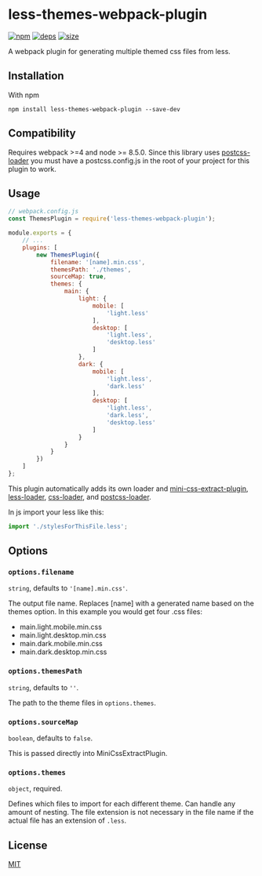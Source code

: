 # less-themes-webpack-plugin
[![npm][npm]][npm-url]
[![deps][deps]][deps-url]
[![size][size]][size-url]

A webpack plugin for generating multiple themed css files from less.

## Installation

With npm
```
npm install less-themes-webpack-plugin --save-dev
```

## Compatibility

Requires webpack >=4 and node >= 8.5.0. Since this library uses [postcss-loader](https://github.com/postcss/postcss-loader) you must have a postcss.config.js in the root of your project for this plugin to work.

## Usage

```javascript
// webpack.config.js
const ThemesPlugin = require('less-themes-webpack-plugin');

module.exports = {
    // ...
    plugins: [
		new ThemesPlugin({
			filename: '[name].min.css',
			themesPath: './themes',
			sourceMap: true,
			themes: {
				main: {
					light: {
						mobile: [
							'light.less'
						],
						desktop: [
							'light.less',
							'desktop.less'
						]
					},
					dark: {
						mobile: [
							'light.less',
							'dark.less'
						],
						desktop: [
							'light.less',
							'dark.less',
							'desktop.less'
						]
					}
				}
			}
		})
    ]
};
```

This plugin automatically adds its own loader and  [mini-css-extract-plugin](https://github.com/webpack-contrib/mini-css-extract-plugin), [less-loader](https://github.com/webpack-contrib/less-loader), [css-loader](https://github.com/webpack-contrib/css-loader), and [postcss-loader](https://github.com/postcss/postcss-loader).

In js import your less like this:
```javascript
import './stylesForThisFile.less';
```

## Options

### `options.filename`

`string`, defaults to `'[name].min.css'`.

The output file name. Replaces [name] with a generated name based on the themes option. In this example you would get four .css files:
 - main.light.mobile.min.css
 - main.light.desktop.min.css
 - main.dark.mobile.min.css
 - main.dark.desktop.min.css

### `options.themesPath`

`string`, defaults to `''`.

The path to the theme files in `options.themes`.

### `options.sourceMap`

`boolean`, defaults to `false`.

This is passed directly into MiniCssExtractPlugin.

### `options.themes`

`object`, required.

Defines which files to import for each different theme. Can handle any amount of nesting. The file extension is not necessary in the file name if the actual file has an extension of `.less`.

## License

[MIT](./LICENSE.md)

[npm]: https://img.shields.io/npm/v/less-themes-webpack-plugin.svg
[npm-url]: https://npmjs.com/package/less-themes-webpack-plugin
[deps]: https://david-dm.org/darrenpaulwright/less-themes-webpack-plugin.svg
[deps-url]: https://david-dm.org/darrenpaulwright/less-themes-webpack-plugin
[size]: https://packagephobia.now.sh/badge?p=less-themes-webpack-plugin
[size-url]: https://packagephobia.now.sh/result?p=less-themes-webpack-plugin
